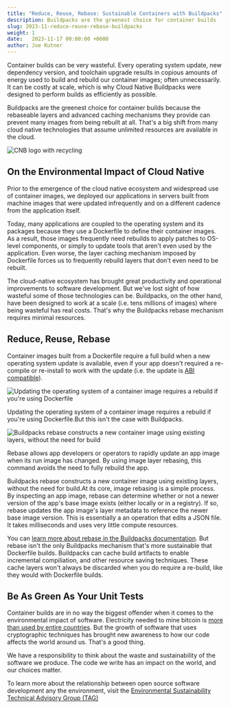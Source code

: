 ```yaml
---
title: "Reduce, Reuse, Rebase: Sustainable Containers with Buildpacks"
description: Buildpacks are the greenest choice for container builds
slug: 2023-11-reduce-reuse-rebase-buildpacks
weight: 1
date:   2023-11-17 00:00:00 +0000
author: Joe Kutner
---
```


Container builds can be very wasteful. Every operating system update, new dependency version, and toolchain upgrade results in copious amounts of energy used to build and rebuild our container images; often unnecessarily. It can be costly at scale, which is why Cloud Native Buildpacks were designed to perform builds as efficiently as possible.

Buildpacks are the greenest choice for container builds because the rebaseable layers and advanced caching mechanisms they provide can prevent many images from being rebuilt at all. That's a big shift from many cloud native technologies that assume unlimited resources are available in the cloud.

<p class="mt-5 mb-5"><img src="/images/blogs/2023-11-reduce-reuse-rebase-buildpacks/cnb-green-logo.png" alt="CNB logo with recycling"></p>

## On the Environmental Impact of Cloud Native

Prior to the emergence of the cloud native ecosystem and widespread use of container images, we deployed our applications in servers built from machine images that were updated infrequently and on a different cadence from the application itself.

Today, many applications are coupled to the operating system and its packages because they use a Dockerfile to define their container images. As a result, those images frequently need rebuilds to apply patches to OS-level components, or simply to update tools that aren't even used by the application. Even worse, the layer caching mechanism imposed by Dockerfile forces us to frequently rebuild layers that don't even need to be rebuilt.

The cloud-native ecosystem has brought great productivity and operational improvements to software development. But we've lost sight of how wasteful some of those technologies can be.
Buildpacks, on the other hand, have been designed to work at a scale (i.e. tens millions of images) where being wasteful has real costs. That's why the Buildpacks rebase mechanism requires minimal resources.

## Reduce, Reuse, Rebase

Container images built from a Dockerfile require a full build when a new operating system update is available, even if your app doesn't required a re-compile or re-install to work with the update (i.e. the update is [ABI compatible](https://en.wikipedia.org/wiki/Application_binary_interface)). 

<p class="mt-5 mb-5"><img src="/images/blogs/2023-11-reduce-reuse-rebase-buildpacks/cnb-new-base.png" alt="Updating the operating system of a container image requires a rebuild if you're using Dockerfile"></p>

Updating the operating system of a container image requires a rebuild if you're using Dockerfile.But this isn't the case with Buildpacks.

<p class="mt-5 mb-5"><img src="/images/blogs/2023-11-reduce-reuse-rebase-buildpacks/cnb-rebase.png" alt="Buildpacks rebase constructs a new container image using existing layers, without the need for build"></p>

Rebase allows app developers or operators to rapidly update an app image when its run image has changed. By using image layer rebasing, this command avoids the need to fully rebuild the app.

Buildpacks rebase constructs a new container image using existing layers, without the need for build.At its core, image rebasing is a simple process. By inspecting an app image, rebase can determine whether or not a newer version of the app's base image exists (either locally or in a registry). If so, rebase updates the app image's layer metadata to reference the newer base image version. This is essentially a an operation that edits a JSON file. It takes milliseconds and uses very little compute resources. 

You can [learn more about rebase in the Buildpacks documentation](https://buildpacks.io/docs/concepts/operations/rebase/). But rebase isn't the only Buildpacks mechanism that's more sustainable that Dockerfile builds. Buildpacks can cache build artifacts to enable incremental compiliation, and other resource saving techniques. These cache layers won't always be discarded when you do require a re-build, like they would with Dockerfile builds.

## Be As Green As Your Unit Tests

Container builds are in no way the biggest offender when it comes to the environmental impact of software. Electricity needed to mine bitcoin is [more than used by entire countries](https://www.theguardian.com/technology/2021/feb/27/bitcoin-mining-electricity-use-environmental-impact). But the growth of software that uses cryptographic techniques has brought new awareness to how our code affects the world around us. That's a good thing.

We have a responsibility to think about the waste and sustainability of the software we produce. The code we write has an impact on the world, and our choices matter.

To learn more about the relationship between open source software development any the environment, visit the [Environmental Sustainability Technical Advisory Group (TAG)](https://tag-env-sustainability.cncf.io/)
